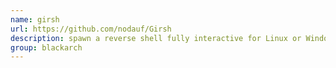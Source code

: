 ```yaml
---
name: girsh
url: https://github.com/nodauf/Girsh
description: spawn a reverse shell fully interactive for Linux or Windows victim. URL : https://github.com/nodauf/Girsh Groups : blackarch blackarch-networking
group: blackarch
---
```

